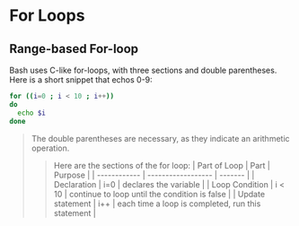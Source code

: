 # For Loops

## Range-based For-loop
Bash uses C-like for-loops, with three sections and double parentheses. <br />
Here is a short snippet that echos 0-9:
```bash
for ((i=0 ; i < 10 ; i++))
do
  echo $i
done
```
> The double parentheses are necessary, as they indicate an arithmetic operation. <br />
>> Here are the sections of the for loop:
>> | Part of Loop | Part | Purpose |
>> | ------------ | ------------------ | ------- | 
>> | Declaration | i=0 | declares the variable |
>> | Loop Condition | i < 10 | continue to loop until the condition is false |
>> | Update statement | i++ | each time a loop is completed, run this statement |
